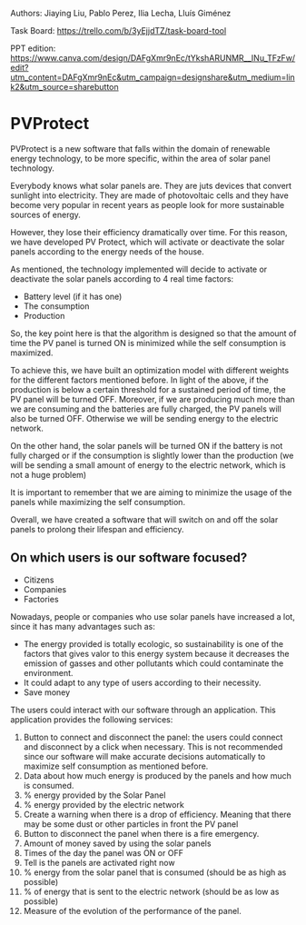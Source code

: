 Authors: Jiaying Liu, Pablo Perez, Ilia Lecha, Lluís Giménez

Task Board: https://trello.com/b/3yEjjdTZ/task-board-tool

PPT edition: https://www.canva.com/design/DAFgXmr9nEc/tYkshARUNMR__INu_TFzFw/edit?utm_content=DAFgXmr9nEc&utm_campaign=designshare&utm_medium=link2&utm_source=sharebutton

# PVProtect

PVProtect is a new software that falls within the domain of renewable energy technology, to be more specific, within the area of solar panel technology. 

Everybody knows what solar panels are. They are juts devices that convert sunlight into electricity. They are made of photovoltaic cells and they have become very popular in recent years as people look for more sustainable sources of energy. 

However, they lose their efficiency dramatically over time. For this reason, we have developed PV Protect, which will activate or deactivate the solar panels according to the energy needs of the house.

As mentioned, the technology implemented will decide to activate or deactivate the solar panels according to 4 real time factors:
- Battery level (if it has one)
- The consumption 
- Production

So, the key point here is that the algorithm is designed so that the amount of time the PV panel is turned ON is minimized while the self consumption is maximized.

To achieve this, we have built an optimization model with different weights for the different factors mentioned before. 
In light of the above, if the production is below a certain threshold for a sustained period of time, the PV panel will be turned OFF.
Moreover, if we are producing much more than we are consuming and the batteries are fully charged, the PV panels will also be turned OFF. Otherwise we will be sending energy to the electric network.

On the other hand, the solar panels will be turned ON if the battery is not fully charged or if the consumption is slightly lower than the production (we will be sending a small amount of energy to the electric network, which is not a huge problem)

It is important to remember that we are aiming to minimize the usage of the panels while maximizing the self consumption. 

Overall, we have created a software that will switch on and off the solar panels to prolong their lifespan and efficiency.


## On which users is our software focused?
- Citizens
- Companies
- Factories

Nowadays, people or companies who use solar panels have increased a lot, since it has many advantages such as:
- The energy provided is totally ecologic, so sustainability is one of the factors that gives valor to this energy system because it decreases the emission of gasses and other pollutants which could contaminate the environment.
- It could adapt to any type of users according to their necessity.
- Save money


The users could interact with our software through an application. This application provides the following services:
1. Button to connect and disconnect the panel: the users could connect and disconnect by a click when necessary. This is not recommended since our software will make accurate decisions automatically to maximize self consumption as mentioned before.
2. Data about how much energy is produced by the panels and how much is consumed.
3. % energy provided by the Solar Panel
4. % energy provided by the electric network
5. Create a warning when there is a drop of efficiency. Meaning that there may be some dust or other particles in front the PV panel 
6. Button to disconnect the panel when there is a fire emergency.
7. Amount of money saved by using the solar panels
8. Times of the day the panel was ON or OFF
9. Tell is the panels are activated right now
10. % energy from the solar panel that is consumed (should be as high as possible)
11. % of energy that is sent to the electric network (should be as low as possible)
12. Measure of the evolution of the performance of the panel.



